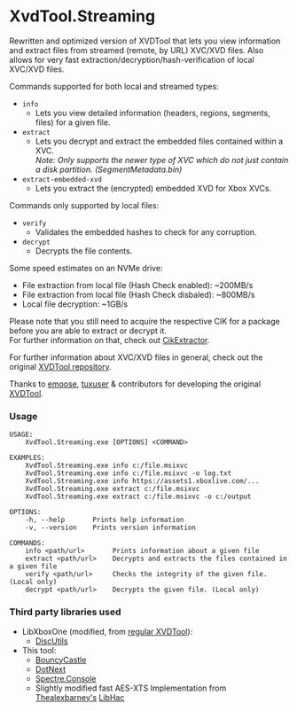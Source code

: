 # XvdTool.Streaming

Rewritten and optimized version of XVDTool that lets you view information and extract files from streamed (remote, by URL) XVC/XVD files.
Also allows for very fast extraction/decryption/hash-verification of local XVC/XVD files.

Commands supported for both local and streamed types: 
- `info`
    - Lets you view detailed information (headers, regions, segments, files) for a given file.
- `extract`
    - Lets you decrypt and extract the embedded files contained within a XVC.  
    *Note: Only supports the newer type of XVC which do not just contain a disk partition. (SegmentMetadata.bin)*
- `extract-embedded-xvd`
    - Lets you extract the (encrypted) embedded XVD for Xbox XVCs.

Commands only supported by local files:
- `verify`
    - Validates the embedded hashes to check for any corruption.
- `decrypt`
    - Decrypts the file contents.

Some speed estimates on an NVMe drive:
- File extraction from local file (Hash Check enabled): ~200MB/s
- File extraction from local file (Hash Check disbaled): ~800MB/s
- Local file decryption: ~1GB/s

Please note that you still need to acquire the respective CIK for a package before you are able to extract or decrypt it.  
For further information on that, check out [CikExtractor](https://github.com/LukeFZ/CikExtractor).

For further information about XVC/XVD files in general, check out the original [XVDTool repository](https://github.com/emoose/xvdtool).

Thanks to [emoose](https://github.com/emoose), [tuxuser](https://github.com/tuxuser) & contributors for developing the original [XVDTool](https://github.com/emoose/xvdtool).

### Usage
```
USAGE:
    XvdTool.Streaming.exe [OPTIONS] <COMMAND>

EXAMPLES:
    XvdTool.Streaming.exe info c:/file.msixvc
    XvdTool.Streaming.exe info c:/file.msixvc -o log.txt
    XvdTool.Streaming.exe info https://assets1.xboxlive.com/...
    XvdTool.Streaming.exe extract c:/file.msixvc
    XvdTool.Streaming.exe extract c:/file.msixvc -o c:/output

OPTIONS:
    -h, --help       Prints help information
    -v, --version    Prints version information

COMMANDS:
    info <path/url>       Prints information about a given file
    extract <path/url>    Decrypts and extracts the files contained in a given file
    verify <path/url>     Checks the integrity of the given file. (Local only)
    decrypt <path/url>    Decrypts the given file. (Local only)
```

### Third party libraries used
- LibXboxOne (modified, from [regular XVDTool](https://github.com/emoose/xvdtool)):
    * [DiscUtils](https://github.com/DiscUtils/DiscUtils)
- This tool:
    * [BouncyCastle](https://bouncycastle.org)
    * [DotNext](https://github.com/dotnet/dotnext)
    * [Spectre.Console](https://spectreconsole.net)
    * Slightly modified fast AES-XTS Implementation from [Thealexbarney's](https://github.com/thealexbarney) [LibHac](https://github.com/thealexbarney/libhac)
